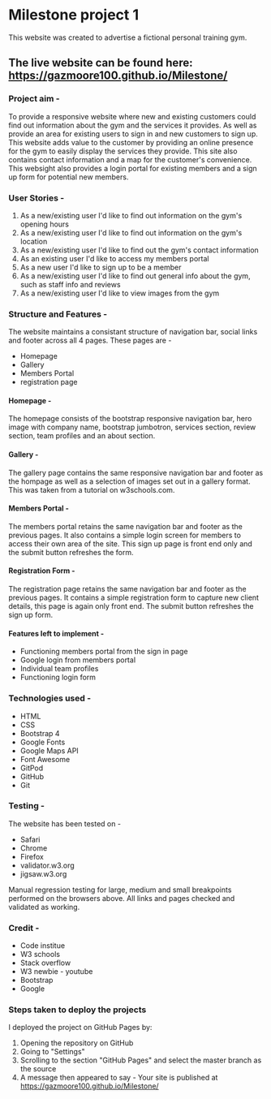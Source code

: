 # Milestone project 1  

This website was created to advertise a fictional personal training gym.  

## The live website can be found here: https://gazmoore100.github.io/Milestone/  

### Project aim -  

To provide a responsive website where new and existing customers could find out information about the gym and the services it provides. As well as provide an area for existing users to sign in and new customers to sign up. This website adds value to the customer by providing an online presence for the gym to easily display the services they provide. This site also contains contact information and a map for the customer's convenience. This websight also provides a login portal for existing members and a sign up form for potential new members.  

### User Stories -  

1. As a new/existing user I'd like to find out information on the gym's opening hours  
2. As a new/existing user I'd like to find out information on the gym's location  
3. As a new/existing user I'd like to find out the gym's contact information  
4. As an existing user I'd like to access my members portal  
5. As a new user I'd like to sign up to be a member  
6. As a new/existing user I'd like to find out general info about the gym, such as staff info and reviews  
7. As a new/existing user I'd like to view images from the gym  

### Structure and Features -  

The website maintains a consistant structure of navigation bar, social links and footer across all 4 pages. These pages are -  

* Homepage
* Gallery
* Members Portal
* registration page

#### Homepage -  

The homepage consists of the bootstrap responsive navigation bar, hero image with company name, bootstrap jumbotron, services section, review section, team profiles and an about section.  

#### Gallery -  

The gallery page contains the same responsive navigation bar and footer as the hompage as well as a selection of images set out in a gallery format. This was taken from a tutorial on w3schools.com.  

#### Members Portal -  

The members portal retains the same navigation bar and footer as the previous pages. It also contains a simple login screen for members to access their own area of the site. This sign up page is front end only and the submit button refreshes the form.  

#### Registration Form -  

The registration page retains the same navigation bar and footer as the previous pages. It contains a simple registration form to capture new client details, this page is again only front end. The submit button refreshes the sign up form.  

#### Features left to implement -  

* Functioning members portal from the sign in page  
* Google login from members portal  
* Individual team profiles  
* Functioning login form

### Technologies used - 

* HTML
* CSS
* Bootstrap 4
* Google Fonts
* Google Maps API
* Font Awesome
* GitPod
* GitHub
* Git

### Testing -

The website has been tested on -

* Safari
* Chrome
* Firefox
* validator.w3.org
* jigsaw.w3.org   

Manual regression testing for large, medium and small breakpoints performed on the browsers above. All links and pages checked and validated as working.  

### Credit -  

* Code institue
* W3 schools
* Stack overflow
* W3 newbie - youtube
* Bootstrap
* Google

### Steps taken to deploy the projects  

I deployed the project on GitHub Pages by:  

1. Opening the repository on GitHub
2. Going to "Settings"
3. Scrolling to the section "GitHub Pages" and select the master branch as the source
4. A message then appeared to say - Your site is published at https://gazmoore100.github.io/Milestone/
